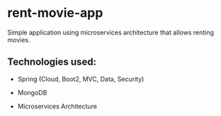 # rent-movie-app
Simple application using microservices architecture that allows renting movies.


## Technologies used:

- Spring (Cloud, Boot2, MVC, Data, Security)

- MongoDB

- Microservices Architecture

